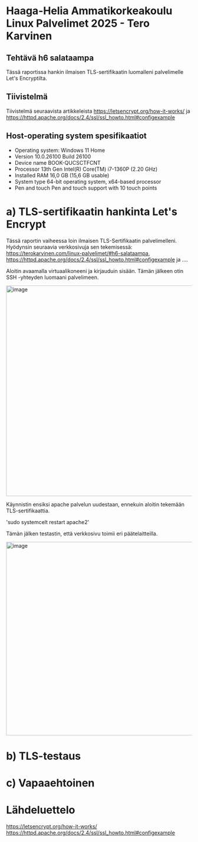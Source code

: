 # Haaga-Helia Ammatikorkeakoulu Linux Palvelimet 2025 - Tero Karvinen 

## Tehtävä h6 salataampa

Tässä raportissa hankin ilmaisen TLS-sertifikaatin luomalleni palvelimelle Let's Encryptilta. 

## Tiivistelmä 

Tiivistelmä seuraavista artikkeleista https://letsencrypt.org/how-it-works/ ja https://httpd.apache.org/docs/2.4/ssl/ssl_howto.html#configexample



## Host-operating system spesifikaatiot
  - Operating system: Windows 11 Home
  - Version	10.0.26100 Build 26100
  - Device name	BOOK-QUCSCTFCNT
  - Processor	13th Gen Intel(R) Core(TM) i7-1360P (2.20 GHz)
  - Installed RAM	16,0 GB (15,6 GB usable)
  - System type	64-bit operating system, x64-based processor
  - Pen and touch	Pen and touch support with 10 touch points


# a) TLS-sertifikaatin hankinta Let's Encrypt

Tässä raportin vaiheessa loin ilmaisen TLS-Sertifikaatin palvelimelleni. Hyödynsin seuraavia verkkosivuja sen tekemisessä: https://terokarvinen.com/linux-palvelimet/#h6-salataampa, https://httpd.apache.org/docs/2.4/ssl/ssl_howto.html#configexample ja ....

Aloitin avaamalla virtuaalikoneeni ja kirjauduin sisään. Tämän jälkeen otin SSH -yhteyden luomaani palvelimeen. 

<img width="1660" height="570" alt="image" src="https://github.com/user-attachments/assets/780dec72-50d1-4a4c-be72-af006f3d4df5" />

Käynnistin ensiksi apache palvelun uudestaan, ennekuin aloitin tekemään TLS-sertifikaattia. 

'sudo systemcelt restart apache2' 

Tämän jälken testastin, että verkkosivu toimii eri päätelaitteilla. 

<img width="2552" height="524" alt="image" src="https://github.com/user-attachments/assets/dfe08231-fc0b-47c7-b5eb-fe9158fe801d" />


# b) TLS-testaus 


# c) Vapaaehtoinen 



# Lähdeluettelo 

https://letsencrypt.org/how-it-works/
https://httpd.apache.org/docs/2.4/ssl/ssl_howto.html#configexample
